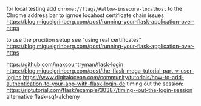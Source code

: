 for local testing
add `chrome://flags/#allow-insecure-localhost` to the Chrome address bar to igrnoe locahost certificate chain issues
https://blog.miguelgrinberg.com/post/running-your-flask-application-over-https

to use the prucition setup see "using real certificates"
https://blog.miguelgrinberg.com/post/running-your-flask-application-over-https


https://github.com/maxcountryman/flask-login
https://blog.miguelgrinberg.com/post/the-flask-mega-tutorial-part-v-user-logins
https://www.digitalocean.com/community/tutorials/how-to-add-authentication-to-your-app-with-flask-login-de
timing out the session:
https://riptutorial.com/flask/example/30387/timing--out-the-login-session
alternative flask-sqf-alchemy